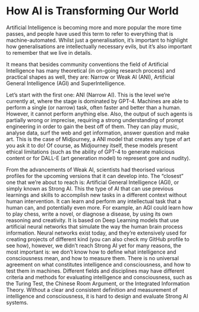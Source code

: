 # How AI is Transforming Our World

Artificial Intelligence is becoming more and more popular the more time passes, and people have used this term to refer to everything that is machine-automated. Whilst just a generalisation, it’s important to highlight how generalisations are intellectually necessary evils, but it’s also important to remember that we live in details.

It means that besides community conventions the field of Artificial Intelligence has many theoretical (in on-going research process) and practical shapes as well, they are: Narrow or Weak AI (ANI), Artificial General Intelligence (AGI) and SuperIntelligence. 

Let’s start with the first one: ANI (Narrow AI). This is the level we’re currently at, where the stage is dominated by GPT-4. Machines are able to perform a single (or narrow) task, often faster and better than a human. However, it cannot perform anything else. Also, the output of such agents is partially wrong or imprecise, requiring a strong understanding of prompt engineering in order to gain the best off of them. They can play music, analyse data, surf the web and get information, answer question and make art. This is the case of Midjourney, a ANI model that creates any type of art you ask it to do! Of course, as Midjourney itself, these models present ethical limitations (such as the ability of GPT-4 to generate malicious content or for DALL-E (art generation model) to represent gore and nudity).

From the advancements of Weak AI, scientists had theorised various profiles for the upcoming versions that it can develop into. The “closest” one that we’re about to reach is: Artificial General Intelligence (AGI), or simply known as Strong AI. This the type of AI that can use previous learnings and skills to accomplish new tasks in a different context without human intervention. It can learn and perform any intellectual task that a human can, and potentially even more. For example, an AGI could learn how to play chess, write a novel, or diagnose a disease, by using its own reasoning and creativity. It is based on Deep Learning models that use artificial neural networks that simulate the way the human brain process information. Neural networks exist today, and they’re extensively used for creating projects of different kind (you can also check my GitHub profile to see how), however, we didn’t reach Strong AI yet for many reasons, the most important is: we don’t know how to define  what intelligence and consciousness mean, and how to measure them. There is no universal agreement on what constitutes intelligence and consciousness, and how to test them in machines. Different fields and disciplines may have different criteria and methods for evaluating intelligence and consciousness, such as the Turing Test, the Chinese Room Argument, or the Integrated Information Theory. Without a clear and consistent definition and measurement of intelligence and consciousness, it is hard to design and evaluate Strong AI systems.
